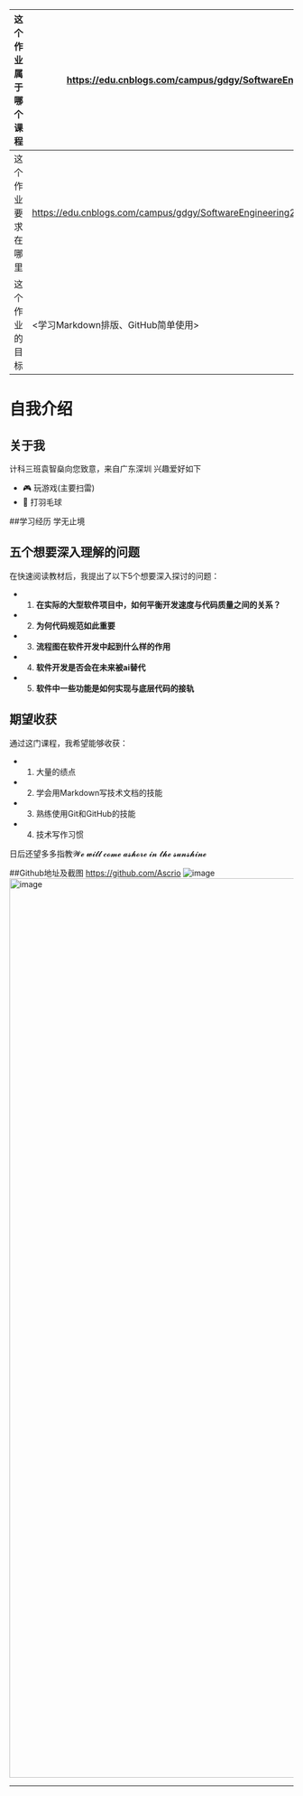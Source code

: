 | 这个作业属于哪个课程 | <https://edu.cnblogs.com/campus/gdgy/SoftwareEngineering2024> |
| ----------------- | ---------------- |
| 这个作业要求在哪里 | <https://edu.cnblogs.com/campus/gdgy/SoftwareEngineering2024/homework/13136> |
| 这个作业的目标 | <学习Markdown排版、GitHub简单使用>   |

# 自我介绍

## 关于我

计科三班袁智燊向您致意，来自广东深圳
兴趣爱好如下

- 🎮 玩游戏(主要扫雷)
- 🏸 打羽毛球

##学习经历
学无止境

## 五个想要深入理解的问题

在快速阅读教材后，我提出了以下5个想要深入探讨的问题：

- 1. **在实际的大型软件项目中，如何平衡开发速度与代码质量之间的关系？**
- 2. **为何代码规范如此重要**
- 3. **流程图在软件开发中起到什么样的作用**
- 4. **软件开发是否会在未来被ai替代**
- 5. **软件中一些功能是如何实现与底层代码的接轨**

## 期望收获

通过这门课程，我希望能够收获：

- 1. 大量的绩点
- 2. 学会用Markdown写技术文档的技能
- 3. 熟练使用Git和GitHub的技能
- 4. 技术写作习惯

日后还望多多指教𝓦𝓮 𝔀𝓲𝓵𝓵 𝓬𝓸𝓶𝓮 𝓪𝓼𝓱𝓸𝓻𝓮 𝓲𝓷 𝓽𝓱𝓮 𝓼𝓾𝓷𝓼𝓱𝓲𝓷𝓮

##Github地址及截图
https://github.com/Ascrio
![image](https://img2024.cnblogs.com/blog/3698291/202509/3698291-20250907202948000-17590725.png)
<img width="2737" height="1593" alt="image" src="https://github.com/user-attachments/assets/cc41e6bc-849d-4a29-9e21-92c8252b3ba7" />


---
